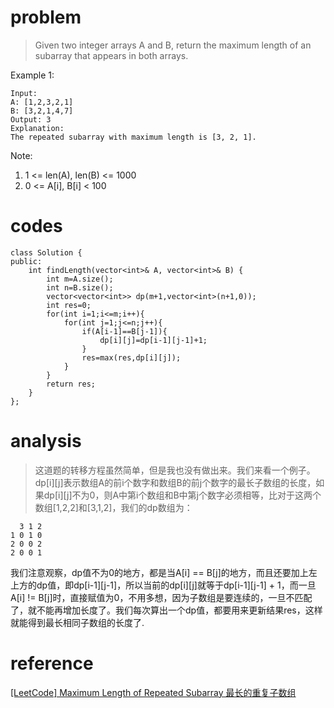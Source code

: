 # problem
>Given two integer arrays A and B, return the maximum length of an subarray that appears in both arrays.

Example 1:
```
Input:
A: [1,2,3,2,1]
B: [3,2,1,4,7]
Output: 3
Explanation: 
The repeated subarray with maximum length is [3, 2, 1].
```
Note:
1. 1 <= len(A), len(B) <= 1000
2. 0 <= A[i], B[i] < 100

# codes
```
class Solution {
public:
    int findLength(vector<int>& A, vector<int>& B) {
        int m=A.size();
        int n=B.size();
        vector<vector<int>> dp(m+1,vector<int>(n+1,0));
        int res=0;
        for(int i=1;i<=m;i++){
            for(int j=1;j<=n;j++){
                if(A[i-1]==B[j-1]){
                    dp[i][j]=dp[i-1][j-1]+1;
                }
                res=max(res,dp[i][j]);
            }
        }
        return res;
    }
};
```

# analysis
>这道题的转移方程虽然简单，但是我也没有做出来。我们来看一个例子。
dp[i][j]表示数组A的前i个数字和数组B的前j个数字的最长子数组的长度，如果dp[i][j]不为0，则A中第i个数组和B中第j个数字必须相等，比对于这两个数组[1,2,2]和[3,1,2]，我们的dp数组为：
```
  3 1 2
1 0 1 0
2 0 0 2
2 0 0 1
```
我们注意观察，dp值不为0的地方，都是当A[i] == B[j]的地方，而且还要加上左上方的dp值，即dp[i-1][j-1]，所以当前的dp[i][j]就等于dp[i-1][j-1] + 1，而一旦A[i] != B[j]时，直接赋值为0，不用多想，因为子数组是要连续的，一旦不匹配了，就不能再增加长度了。我们每次算出一个dp值，都要用来更新结果res，这样就能得到最长相同子数组的长度了.

# reference
[[LeetCode] Maximum Length of Repeated Subarray 最长的重复子数组][1]

[1]: https://www.cnblogs.com/grandyang/p/7801533.html
